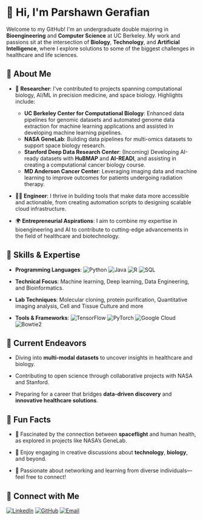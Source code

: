 # 👋 Hi, I'm **Parshawn Gerafian**

Welcome to my GitHub! I'm an undergraduate double majoring in **Bioengineering** and **Computer Science** at UC Berkeley. My work and passions sit at the intersection of **Biology**, **Technology**, and **Artificial Intelligence**, where I explore solutions to some of the biggest challenges in healthcare and life sciences.

## 🧪 About Me

- 🔬 **Researcher**: I've contributed to projects spanning computational biology, AI/ML in precision medicine, and space biology. Highlights include:
  - **UC Berkeley Center for Computational Biology**: Enhanced data pipelines for genomic datasets and automated genome data extraction for machine learning applications and assisted in developing machine learning pipelines.
  - **NASA GeneLab**: Building data pipelines for multi-omics datasets to support space biology research.
  - **Stanford Deep Data Research Center**: (Incoming) Developing AI-ready datasets with **HuBMAP** and **AI-READI**, and assisting in creating a computational cancer biology course.
  - **MD Anderson Cancer Center**: Leveraging imaging data and machine learning to improve outcomes for patients undergoing radiation therapy.

- 🧑‍💻 **Engineer**: I thrive in building tools that make data more accessible and actionable, from creating automation scripts to designing scalable cloud infrastructure.

- 🌍 **Entrepreneurial Aspirations**: I aim to combine my expertise in bioengineering and AI to contribute to cutting-edge advancements in the field of healthcare and biotechnology.

## 🔧 Skills & Expertise

- **Programming Languages**: ![Python](https://img.shields.io/badge/Python-3776AB?style=flat&logo=python&logoColor=white) ![Java](https://img.shields.io/badge/Java-007396?style=flat&logo=java&logoColor=white) ![R](https://img.shields.io/badge/R-276DC3?style=flat&logo=r&logoColor=white) ![SQL](https://img.shields.io/badge/SQL-4479A1?style=flat&logo=postgresql&logoColor=white)

- **Technical Focus**: Machine learning, Deep learning, Data Engineering, and Bioinformatics. 

- **Lab Techniques**: Molecular cloning, protein purification, Quantitative imaging analysis, Cell and Tissue Culture and more

- **Tools & Frameworks**: ![TensorFlow](https://img.shields.io/badge/TensorFlow-FF6F00?style=flat&logo=tensorflow&logoColor=white) ![PyTorch](https://img.shields.io/badge/PyTorch-EE4C2C?style=flat&logo=pytorch&logoColor=white) ![Google Cloud](https://img.shields.io/badge/Google%20Cloud-4285F4?style=flat&logo=google-cloud&logoColor=white) ![Bowtie2](https://img.shields.io/badge/Bowtie2-4A90E2?style=flat&logo=bowtie&logoColor=white)

## 🚀 Current Endeavors

- Diving into **multi-modal datasets** to uncover insights in healthcare and biology.

- Contributing to open science through collaborative projects with NASA and Stanford.

- Preparing for a career that bridges **data-driven discovery** and **innovative healthcare solutions**.

## 🎯 Fun Facts

- 🌌 Fascinated by the connection between **spaceflight** and human health, as explored in projects like NASA’s GeneLab.

- 🎨 Enjoy engaging in creative discussions about **technology**, **biology**, and beyond.

- 🤝 Passionate about networking and learning from diverse individuals—feel free to connect!

## 🔗 Connect with Me

[![LinkedIn](https://img.shields.io/badge/LinkedIn-0A66C2?style=flat&logo=linkedin&logoColor=white)](https://www.linkedin.com/in/parshawngerafian/)
[![GitHub](https://img.shields.io/badge/GitHub-181717?style=flat&logo=github&logoColor=white)](https://github.com/parshawn)
[![Email](https://img.shields.io/badge/Email-D14836?style=flat&logo=gmail&logoColor=white)](mailto:parshan.gerafian@gmail.com)

